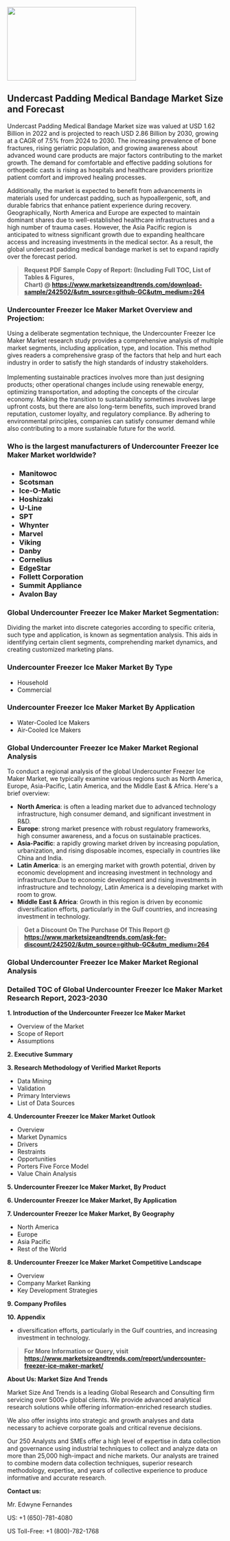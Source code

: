 <p><img class="alignnone size-medium wp-image-20088" src="https://ffe5etoiles.com/wp-content/uploads/2024/12/MST1-300x171.png" alt="" width="300" height="171" /></p><h2>Undercast Padding Medical Bandage Market Size and Forecast</h2><p>Undercast Padding Medical Bandage Market size was valued at USD 1.62 Billion in 2022 and is projected to reach USD 2.86 Billion by 2030, growing at a CAGR of 7.5% from 2024 to 2030. The increasing prevalence of bone fractures, rising geriatric population, and growing awareness about advanced wound care products are major factors contributing to the market growth. The demand for comfortable and effective padding solutions for orthopedic casts is rising as hospitals and healthcare providers prioritize patient comfort and improved healing processes.</p><p>Additionally, the market is expected to benefit from advancements in materials used for undercast padding, such as hypoallergenic, soft, and durable fabrics that enhance patient experience during recovery. Geographically, North America and Europe are expected to maintain dominant shares due to well-established healthcare infrastructures and a high number of trauma cases. However, the Asia Pacific region is anticipated to witness significant growth due to expanding healthcare access and increasing investments in the medical sector. As a result, the global undercast padding medical bandage market is set to expand rapidly over the forecast period.</p></p><blockquote id="" class=""><strong>Request PDF Sample Copy of Report: (Including Full TOC, List of Tables &amp; Figures, Chart)&nbsp;@&nbsp;<strong><a href="https://www.marketsizeandtrends.com/download-sample/242502/&utm_source=github-GC&utm_medium=264" target="_blank">https://www.marketsizeandtrends.com/download-sample/242502/&utm_source=github-GC&utm_medium=264</a></strong></strong></blockquote><h3 id="" class="">Undercounter Freezer Ice Maker Market&nbsp;Overview and Projection:</h3><p id="" class="">Using a deliberate segmentation technique, the Undercounter Freezer Ice Maker Market research study provides a comprehensive analysis of multiple market segments, including application, type, and location. This method gives readers a comprehensive grasp of the factors that help and hurt each industry in order to satisfy the high standards of industry stakeholders. <br /> <br />Implementing sustainable practices involves more than just designing products; other operational changes include using renewable energy, optimizing transportation, and adopting the concepts of the circular economy. Making the transition to sustainability sometimes involves large upfront costs, but there are also long-term benefits, such improved brand reputation, customer loyalty, and regulatory compliance. By adhering to environmental principles, companies can satisfy consumer demand while also contributing to a more sustainable future for the world.</p><h3 id="" class="">Who is the largest manufacturers of&nbsp;Undercounter Freezer Ice Maker Market worldwide?</h3><h3 class=""><p><ul><li>Manitowoc </li><li> Scotsman </li><li> Ice-O-Matic </li><li> Hoshizaki </li><li> U-Line </li><li> SPT </li><li> Whynter </li><li> Marvel </li><li> Viking </li><li> Danby </li><li> Cornelius </li><li> EdgeStar </li><li> Follett Corporation </li><li> Summit Appliance </li><li> Avalon Bay</li></ul></p></h3><h3 id="" class="">Global&nbsp;Undercounter Freezer Ice Maker Market Segmentation:</h3><p id="" class="">Dividing the market into discrete categories according to specific criteria, such type and application, is known as segmentation analysis. This aids in identifying certain client segments, comprehending market dynamics, and creating customized marketing plans.</p><h3 id="" class="">Undercounter Freezer Ice Maker Market&nbsp;By Type</h3><p><p><ul><li>Household</li><li> Commercial</p></li></ul></p></p><h3 id="" class="">Undercounter Freezer Ice Maker Market&nbsp;By Application</h3><p class=""><p><ul><li>Water-Cooled Ice Makers</li><li> Air-Cooled Ice Makers</li></ul></p></p><h3 id="" class="">Global Undercounter Freezer Ice Maker Market Regional Analysis</h3><p id="" class="">To conduct a regional analysis of the global Undercounter Freezer Ice Maker Market, we typically examine various regions such as North America, Europe, Asia-Pacific, Latin America, and the Middle East &amp; Africa. Here's a brief overview:</p><ul><li><strong>North America</strong>: is often a leading market due to advanced technology infrastructure, high consumer demand, and significant investment in R&amp;D.</li><li><strong>Europe</strong>: strong market presence with robust regulatory frameworks, high consumer awareness, and a focus on sustainable practices.</li><li><strong>Asia-Pacific</strong>: a rapidly growing market driven by increasing population, urbanization, and rising disposable incomes, especially in countries like China and India.</li><li><strong>Latin America</strong>: is an emerging market with growth potential, driven by economic development and increasing investment in technology and infrastructure.Due to economic development and rising investments in infrastructure and technology, Latin America is a developing market with room to grow.</li><li><strong>Middle East &amp; Africa</strong>: Growth in this region is driven by economic diversification efforts, particularly in the Gulf countries, and increasing investment in technology.</li></ul><blockquote id="" class=""><strong>Get a Discount On The Purchase Of This Report @ <strong><a href="https://www.marketsizeandtrends.com/ask-for-discount/242502/&utm_source=github-GC&utm_medium=264" target="_blank">https://www.marketsizeandtrends.com/ask-for-discount/242502/&utm_source=github-GC&utm_medium=264</a></strong></strong></blockquote><h3 id="" class="">Global Undercounter Freezer Ice Maker Market Regional Analysis</h3><h3 id="" class="">Detailed TOC of Global Undercounter Freezer Ice Maker Market Research Report, 2023-2030</h3><p id="" class=""><strong>1. Introduction of the Undercounter Freezer Ice Maker Market</strong></p><ul><li>Overview of the Market</li><li>Scope of Report</li><li>Assumptions</li></ul><p id="" class=""><strong>2. Executive Summary</strong></p><p id="" class=""><strong>3. Research Methodology of Verified Market Reports</strong></p><ul><li>Data Mining</li><li>Validation</li><li>Primary Interviews</li><li>List of Data Sources</li></ul><p id="" class=""><strong>4. Undercounter Freezer Ice Maker Market Outlook</strong></p><ul><li>Overview</li><li>Market Dynamics</li><li>Drivers</li><li>Restraints</li><li>Opportunities</li><li>Porters Five Force Model</li><li>Value Chain Analysis</li></ul><p id="" class=""><strong>5. Undercounter Freezer Ice Maker Market, By Product</strong></p><p id="" class=""><strong>6. Undercounter Freezer Ice Maker Market, By Application</strong></p><p id="" class=""><strong>7. Undercounter Freezer Ice Maker Market, By Geography</strong></p><ul><li>North America</li><li>Europe</li><li>Asia Pacific</li><li>Rest of the World</li></ul><p id="" class=""><strong>8. Undercounter Freezer Ice Maker Market Competitive Landscape</strong></p><ul><li>Overview</li><li>Company Market Ranking</li><li>Key Development Strategies</li></ul><p id="" class=""><strong>9. Company Profiles</strong></p><p id="" class=""><strong>10. Appendix</strong></p><ul><li>diversification efforts, particularly in the Gulf countries, and increasing investment in technology.</li></ul><blockquote id="" class=""><strong>For More Information or Query, visit <strong><strong><a href="https://www.marketsizeandtrends.com/report/undercounter-freezer-ice-maker-market/" target="_blank">https://www.marketsizeandtrends.com/report/undercounter-freezer-ice-maker-market/</a></strong></strong></strong></blockquote><p id="" class=""><strong>About Us: Market Size And Trends</strong></p><p id="" class="">Market Size And Trends is a leading Global Research and Consulting firm servicing over 5000+ global clients. We provide advanced analytical research solutions while offering information-enriched research studies.</p><p id="" class="">We also offer insights into strategic and growth analyses and data necessary to achieve corporate goals and critical revenue decisions.</p><p id="" class="">Our 250 Analysts and SMEs offer a high level of expertise in data collection and governance using industrial techniques to collect and analyze data on more than 25,000 high-impact and niche markets. Our analysts are trained to combine modern data collection techniques, superior research methodology, expertise, and years of collective experience to produce informative and accurate research.</p><p id="" class=""><strong>Contact us:</strong></p><p id="" class="">Mr. Edwyne Fernandes</p><p id="" class="">US: +1 (650)-781-4080</p><p id="" class="">US Toll-Free: +1 (800)-782-1768</p>
